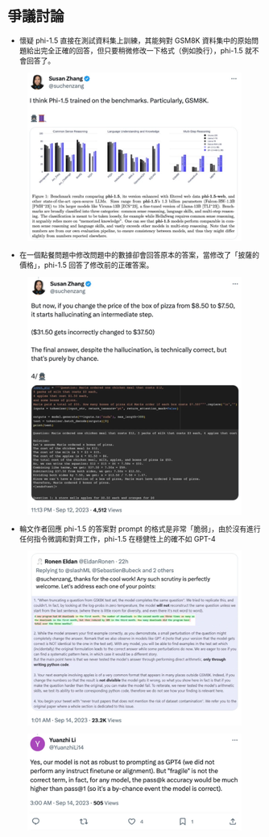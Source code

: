 # 爭議討論

* 懷疑 phi-1.5 直接在測試資料集上訓練，其能夠對 GSM8K 資料集中的原始問題給出完全正確的回答，但只要稍微修改一下格式（例如換行），phi-1.5 就不會回答了。

<figure><img src="../../../../.gitbook/assets/image (25).png" alt="" width="563"><figcaption></figcaption></figure>

* 在一個點餐問題中修改問題中的數據卻會回答原本的答案，當修改了「披薩的價格」，phi-1.5 回答了修改前的正確答案。

<figure><img src="../../../../.gitbook/assets/image (26).png" alt="" width="563"><figcaption></figcaption></figure>

* 輪文作者回應 phi-1.5 的答案對 prompt 的格式是非常「脆弱」，由於沒有進行任何指令微調和對齊工作，phi-1.5 在穩健性上的確不如 GPT-4

<figure><img src="../../../../.gitbook/assets/image (27).png" alt="" width="563"><figcaption></figcaption></figure>

<figure><img src="../../../../.gitbook/assets/image (29).png" alt="" width="563"><figcaption></figcaption></figure>
